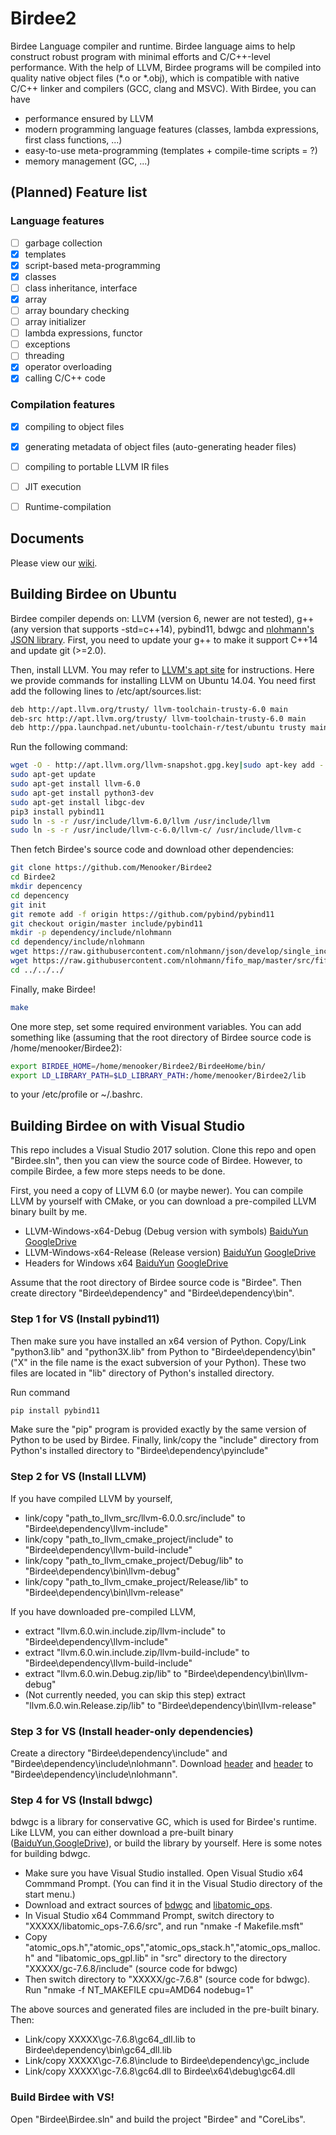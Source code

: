 # Birdee2
Birdee Language compiler and runtime. Birdee language aims to help construct robust program with minimal efforts and C/C++-level performance. With the help of LLVM, Birdee programs will be compiled into quality native object files (\*.o or \*.obj), which is compatible with native C/C++ linker and compilers (GCC, clang and MSVC). With Birdee, you can have

 * performance ensured by LLVM
 * modern programming language features (classes, lambda expressions, first class functions, ...)
 * easy-to-use meta-programming (templates + compile-time scripts = ?)
 * memory management (GC, ...)

## (Planned) Feature list

### Language features
- [ ] garbage collection
- [x] templates 
- [x] script-based meta-programming
- [x] classes
- [ ] class inheritance, interface 
- [x] array
- [ ] array boundary checking
- [ ] array initializer
- [ ] lambda expressions, functor
- [ ] exceptions
- [ ] threading
- [x] operator overloading
- [x] calling C/C++ code

### Compilation features
- [x] compiling to object files
- [x] generating metadata of object files (auto-generating header files)
- [ ] compiling to portable LLVM IR files
- [ ] JIT execution 
- [ ] Runtime-compilation 


## Documents

Please view our [wiki](https://github.com/Menooker/Birdee2/wiki).

## Building Birdee on Ubuntu

Birdee compiler depends on: LLVM (version 6, newer are not tested), g++ (any version that supports -std=c++14), pybind11, bdwgc and [nlohmann's JSON library](https://github.com/nlohmann/json). First, you need to update your g++ to make it support C++14 and update git (>=2.0).

Then, install LLVM. You may refer to [LLVM's apt site](https://apt.llvm.org/) for instructions. Here we provide commands for installing LLVM on Ubuntu 14.04. You need first add the following lines to /etc/apt/sources.list:

```bash
deb http://apt.llvm.org/trusty/ llvm-toolchain-trusty-6.0 main
deb-src http://apt.llvm.org/trusty/ llvm-toolchain-trusty-6.0 main
deb http://ppa.launchpad.net/ubuntu-toolchain-r/test/ubuntu trusty main
```

Run the following command:

```bash
wget -O - http://apt.llvm.org/llvm-snapshot.gpg.key|sudo apt-key add -
sudo apt-get update
sudo apt-get install llvm-6.0
sudo apt-get install python3-dev
sudo apt-get install libgc-dev
pip3 install pybind11
sudo ln -s -r /usr/include/llvm-6.0/llvm /usr/include/llvm
sudo ln -s -r /usr/include/llvm-c-6.0/llvm-c/ /usr/include/llvm-c
```

Then fetch Birdee's source code and download other dependencies:
```bash
git clone https://github.com/Menooker/Birdee2
cd Birdee2
mkdir depencency
cd depencency
git init
git remote add -f origin https://github.com/pybind/pybind11
git checkout origin/master include/pybind11
mkdir -p dependency/include/nlohmann
cd dependency/include/nlohmann
wget https://raw.githubusercontent.com/nlohmann/json/develop/single_include/nlohmann/json.hpp
wget https://raw.githubusercontent.com/nlohmann/fifo_map/master/src/fifo_map.hpp
cd ../../../
```

Finally, make Birdee!

```bash
make
```

One more step, set some required environment variables. You can add something like (assuming that the root directory of Birdee source code is /home/menooker/Birdee2):
```bash
export BIRDEE_HOME=/home/menooker/Birdee2/BirdeeHome/bin/
export LD_LIBRARY_PATH=$LD_LIBRARY_PATH:/home/menooker/Birdee2/lib
```

to your /etc/profile or ~/.bashrc.

## Building Birdee on with Visual Studio

This repo includes a Visual Studio 2017 solution. Clone this repo and open "Birdee.sln", then you can view the source code of Birdee. However, to compile Birdee, a few more steps needs to be done.

First, you need a copy of LLVM 6.0 (or maybe newer). You can compile LLVM by yourself with CMake, or you can download a pre-compiled LLVM binary built by me.

 * LLVM-Windows-x64-Debug (Debug version with symbols) [BaiduYun](https://pan.baidu.com/s/1Yb4GPKIuYlQcXcKWd7tXRA) [GoogleDrive](https://drive.google.com/open?id=1Jeh8Dm9ca7u119yvsytv_SaHQNqHaq1m)
 * LLVM-Windows-x64-Release (Release version) [BaiduYun](https://pan.baidu.com/s/1JJPzMSNf9XRaSzzHO42DiA) [GoogleDrive](https://drive.google.com/open?id=1TKdx8wxkdvz1Mx2Fzpluc7-XVEa2gaeH)
 * Headers for Windows x64 [BaiduYun](https://pan.baidu.com/s/1kOfgfwvV37VHNa5vwqHciw) [GoogleDrive](https://drive.google.com/open?id=1UONnbLtPzAftrAks9Vhdkb8iDC4rmdqA)


Assume that the root directory of Birdee source code is "Birdee". Then create directory "Birdee\\dependency" and "Birdee\\dependency\\bin".

### Step 1 for VS (Install pybind11)
Then make sure you have installed an x64 version of Python. Copy/Link "python3.lib" and "python3X.lib" from Python to "Birdee\\dependency\\bin" ("X" in the file name is the exact subversion of your Python). These two files are located in "lib" directory of Python's installed directory.

Run command

```cmd
pip install pybind11
```

Make sure the "pip" program is provided exactly by the same version of Python to be used by Birdee. Finally, link/copy the "include" directory from Python's installed directory to "Birdee\\dependency\\pyinclude"

### Step 2 for VS (Install LLVM)

If you have compiled LLVM by yourself,

 * link/copy "path_to_llvm_src/llvm-6.0.0.src/include" to  "Birdee\\dependency\\llvm-include"
 * link/copy "path_to_llvm_cmake_project/include" to "Birdee\\dependency\\llvm-build-include"
 * link/copy "path_to_llvm_cmake_project/Debug/lib" to "Birdee\\dependency\\bin\\llvm-debug" 
 * link/copy "path_to_llvm_cmake_project/Release/lib" to "Birdee\\dependency\\bin\\llvm-release" 

If you have downloaded pre-compiled LLVM,

 * extract "llvm.6.0.win.include.zip/llvm-include" to  "Birdee\\dependency\\llvm-include"
 * extract "llvm.6.0.win.include.zip/llvm-build-include" to "Birdee\\dependency\\llvm-build-include"
 * extract "llvm.6.0.win.Debug.zip/lib" to "Birdee\\dependency\\bin\\llvm-debug" 
 * (Not currently needed, you can skip this step) extract "llvm.6.0.win.Release.zip/lib" to "Birdee\\dependency\\bin\\llvm-release" 

### Step 3 for VS (Install header-only dependencies)

Create a directory "Birdee\\dependency\\include" and "Birdee\\dependency\\include\\nlohmann". Download [header](https://raw.githubusercontent.com/nlohmann/json/develop/single_include/nlohmann/json.hpp) and [header](https://raw.githubusercontent.com/nlohmann/fifo_map/master/src/fifo_map.hpp) to "Birdee\\dependency\\include\\nlohmann".

### Step 4 for VS (Install bdwgc)

bdwgc is a library for conservative GC, which is used for Birdee's runtime. Like LLVM, you can either download a pre-built binary ([BaiduYun](https://pan.baidu.com/s/1T39OUmZBZcw5T5I9LEuiyg),[GoogleDrive](https://drive.google.com/open?id=1wA9ctJvcopfGAYxZVfEhacBzY9APw_S6)), or build the library by yourself. Here is some notes for building bdwgc.

 * Make sure you have Visual Studio installed. Open Visual Studio x64 Commmand Prompt. (You can find it in the Visual Studio directory of the start menu.)
 * Download and extract sources of [bdwgc](https://github.com/ivmai/bdwgc/releases) and [libatomic_ops](https://github.com/ivmai/libatomic_ops/releases). 
 * In Visual Studio x64 Commmand Prompt, switch directory to "XXXXX/libatomic_ops-7.6.6/src", and run "nmake -f Makefile.msft"
 * Copy "atomic_ops.h","atomic_ops","atomic_ops_stack.h","atomic_ops_malloc.h" and "libatomic_ops_gpl.lib" in "src" directory to the directory "XXXXX/gc-7.6.8/include" (source code for bdwgc)
 * Then switch directory to "XXXXX/gc-7.6.8" (source code for bdwgc). Run "nmake -f NT_MAKEFILE cpu=AMD64 nodebug=1"

The above sources and generated files are included in the pre-built binary. Then:
 * Link/copy XXXXX\gc-7.6.8\gc64_dll.lib to Birdee\dependency\bin\gc64_dll.lib
 * Link/copy XXXXX\gc-7.6.8\include to Birdee\dependency\gc_include
 * Link/copy XXXXX\gc-7.6.8\gc64.dll to Birdee\x64\debug\gc64.dll


### Build Birdee with VS!

Open "Birdee\\Birdee.sln" and build the project "Birdee" and "CoreLibs".